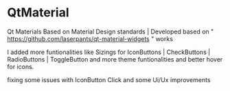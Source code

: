 # QtMaterial
Qt Materials Based on Material Design standards  | Developed based on " https://github.com/laserpants/qt-material-widgets " works

I added more funtionalities like Sizings for IconButtons | CheckButtons | RadioButtons | ToggleButton and more theme funtionalities
and better hover for icons.

fixing some issues with IconButton Click and some Ui/Ux improvements
